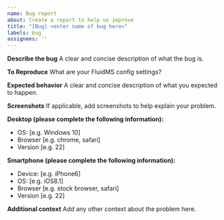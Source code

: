 ```yaml
---
name: Bug report
about: Create a report to help us improve
title: "[Bug] <enter name of bug here>"
labels: bug
assignees: ''
---
```


**Describe the bug**
A clear and concise description of what the bug is.

**To Reproduce**
What are your FluidMS config settings?

**Expected behavior**
A clear and concise description of what you expected to happen.

**Screenshots**
If applicable, add screenshots to help explain your problem.

**Desktop (please complete the following information):**
 - OS: [e.g. Windows 10]
 - Browser [e.g. chrome, safari]
 - Version [e.g. 22]

**Smartphone (please complete the following information):**
 - Device: [e.g. iPhone6]
 - OS: [e.g. iOS8.1]
 - Browser [e.g. stock browser, safari]
 - Version [e.g. 22]

**Additional context**
Add any other context about the problem here.
